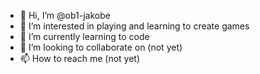 - 👋 Hi, I’m @ob1-jakobe
- 👀 I’m interested in playing and learning to create games
- 🌱 I’m currently learning to code
- 💞️ I’m looking to collaborate on (not yet)
- 📫 How to reach me (not yet)

<!---
ob1-jakobe/ob1-jakobe is a ✨ special ✨ repository because its `README.md` (this file) appears on your GitHub profile.
You can click the Preview link to take a look at your changes.
--->
